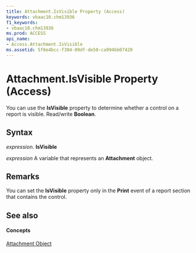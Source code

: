 ```yaml
---
title: Attachment.IsVisible Property (Access)
keywords: vbaac10.chm13936
f1_keywords:
- vbaac10.chm13936
ms.prod: ACCESS
api_name:
- Access.Attachment.IsVisible
ms.assetid: 5f8e4bcc-f304-09df-de50-ca994bb07420
---
```



# Attachment.IsVisible Property (Access)

You can use the  **IsVisible** property to determine whether a control on a report is visible. Read/write **Boolean**.


## Syntax

 _expression_. **IsVisible**

 _expression_ A variable that represents an **Attachment** object.


## Remarks

You can set the  **IsVisible** property only in the **Print** event of a report section that contains the control.


## See also


#### Concepts


[Attachment Object](attachment-object-access.md)


